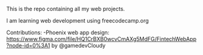 This is the repo containing all my web projects. 

I am learning web development using freecodecamp.org


Contributions: 
-Phoenix web app design: https://www.figma.com/file/HQ1CrBXB0wcvCmAXg5MdFG/FintechWebApp?node-id=0%3A1 by @gamedevCloudy

